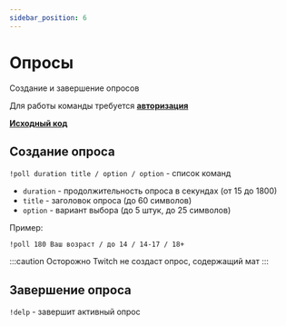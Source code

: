 ```yaml
---
sidebar_position: 6
---
```


# Опросы

Создание и завершение опросов

Для работы команды требуется **[авторизация](../auth)**

**[Исходный код](https://github.com/Relanit/ModBoty/blob/master/commands/poll.py)**

## Создание опроса
`!poll duration title / option / option` - список команд
- `duration` - продолжительность опроса в секундах (от 15 до 1800)
- `title` - заголовок опроса (до 60 символов)
- `option` - вариант выбора (до 5 штук, до 25 символов)

Пример:
```
!poll 180 Ваш возраст / до 14 / 14-17 / 18+
```

:::caution Осторожно
Twitch не создаст опрос, содержащий мат
:::

## Завершение опроса
`!delp` - завершит активный опрос